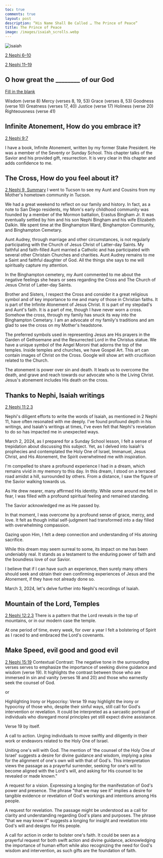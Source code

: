 ```yaml
---
toc: true
comments: true
layout: post
description: “His Name Shall Be Called … The Prince of Peace” 
title: The Prince of Peace 
image: /images/isaiah_scrolls.webp
---
```


![isaiah]({{site.baseurl}}/images/isaiah_scrolls.webp)

[2 Nephi 6–10](https://www.churchofjesuschrist.org/study/manual/come-follow-me-for-home-and-church-book-of-mormon-2024/08?lang=eng)

[2 Nephi 11–19](https://www.churchofjesuschrist.org/study/manual/come-follow-me-for-home-and-church-book-of-mormon-2024/09?lang=eng)

## O how great the ________ of our God
[Fill in the blank](https://www.churchofjesuschrist.org/study/scriptures/bofm/2-ne/9?lang=eng&id=p8#p8)

Wisdom (verse 8)
Mercy (verses 8, 19, 53)
Grace (verses 8, 53)
Goodness (verse 10)
Greatness (verses 17, 40)
Justice (verse 17)
Holiness (verse 20)
Righteousness (verse 41)

## Infinite Atonement, How do you embrace it?
[2 Nephi 9:7](https://www.churchofjesuschrist.org/study/scriptures/bofm/2-ne/9?lang=eng&id=p7#p7)

I have a book, Infinite Atonement, written by my former Stake President. He was a member of the Seventy or Sunday School. This chapter talks of the Savior and his provided gift, resurrection. It is very clear in this chapter and adds confidence to me.

## The Cross, How do you feel about it?
[2 Nephi 9, Summary](https://www.churchofjesuschrist.org/study/scriptures/bofm/2-ne/9?lang=eng&id=study_summary1#study_summary1)
I went to Tucson to see my Aunt and Cousins from my Mother's hometown community in Tucson.

We had a great weekend to reflect on our family and history.  In fact, as a note to San Diego residents, my Mom's early childhood community was founded by a member of the Mormon battalion, Erastus Bingham Jr.  It was eventually settled by him and his son Nephi Bingham and his wife Elizabeth Dalkin.  We spent time at the Binghampton Ward, Binghampton Community, and Binghampton Cemetary.

Aunt Audrey, through marriage and other circumstances, is not regularly participating with the Church of Jesus Christ of Latter-day Saints.  My faithful and faith-filled Aunt married a Catholic and has participated with several other Christain Churches and charities.  Aunt Audrey remains to me a Saint and faithful daughter of God.  All the things she says to me will spiritually capture my attention.

In the Binghampton cemetery, my Aunt commented to me about the negative feelings she hears or sees regarding the Cross and The Church of Jesus Christ of Latter-day Saints.

Brother and Sisters, I respect the Cross and consider it a great religious symbol and of key importance to me and many of those in Christian faiths.   It is part of the Infinite Atonement of Jesus Christ.  It is part of my stepdad's and Aunt's faith.  It is a part of me, though I have never worn a cross.  Somehow the cross, through my family has snuck its way into the Binghampton Cemetary.  I am an advocate of my family's traditions and am glad to see the cross on my Mother's headstone.

The preferred symbols used in representing Jesus are His prayers in the Garden of Gethsemane and the Resurrected Lord in the Christus statue.  We have a unique symbol of the Angel Moroni that adorns the top of the temples.   Inside temples and churches, we have Gospel Art. This art can contain images of Christ on the Cross.  Google will show art with crucifixion related to the Church.

The atonement is power over sin and death.   It leads us to overcome the death, and grave and reach towards our advocate who is the Living Christ.  Jesus's atonement includes His death on the cross.

## Thanks to Nephi, Isaiah writings
[2 Nephi 11:2,3](https://www.churchofjesuschrist.org/study/scriptures/bofm/2-ne/11?lang=eng&id=p2-p3#p2)

Nephi's diligent efforts to write the words of Isaiah, as mentioned in 2 Nephi 11, have often resonated with me deeply. I've found profound depth in his writings, and Isaiah's writings at times, I've even felt that Nephi's revelation to do so has impacted me in unexpected ways.

March 2, 2024, as I prepared for a Sunday School lesson, I felt a sense of trepidation about discussing this subject. Yet, as I delved into Isaiah's prophecies and contemplated the Holy One of Israel, Immanuel, Jesus Christ, and His Atonement, the Spirit overwhelmed me with inspiration.

I'm compelled to share a profound experience I had in a dream, which remains vivid in my memory to this day. In this dream, I stood on a terraced road amidst a hill, surrounded by others. From a distance, I saw the figure of the Savior walking towards us.

As He drew nearer, many affirmed His identity. While some around me fell in fear, I was filled with a profound spiritual feeling and remained standing.

The Savior acknowledged me as He passed by.

In that moment, I was overcome by a profound sense of grace, mercy, and love. It felt as though initial self-judgment had transformed into a day filled with overwhelming compassion.

Gazing upon Him, I felt a deep connection and understanding of His atoning sacrifice.

While this dream may seem surreal to some, its impact on me has been undeniably real. It stands as a testament to the enduring power of faith and the boundless love of our Savior.

I believe that if I can have such an experience, then surely many others should seek and obtain their own confirming experiences of Jesus and the Atonement, if they have not already done so.

March 3, 2024, let's delve further into Nephi's recordings of Isaiah.

## Mountain of the Lord, Temples
[2 Nephi 12:2,3](https://www.churchofjesuschrist.org/study/scriptures/bofm/2-ne/12?lang=eng&id=p2-p3#p2)
There is a pattern that the Lord reveals in the top of mountains, or in our modern case the temple.

At one period of time, every week, for over a year I felt a bolstering of Spirit as I raced to and embraced the Lord's covenants.

## Make Speed, evil good and good evil
[2 Nephi 15:19](https://www.churchofjesuschrist.org/study/scriptures/bofm/2-ne/15?lang=eng&id=p19#p19)
Contextual Contrast: The negative tone in the surrounding verses serves to emphasize the importance of seeking divine guidance and wisdom (verse 19). It highlights the contrast between those who are immersed in sin and vanity (verses 18 and 20) and those who earnestly seek the counsel of God.

or

Highlighting Irony or Hypocrisy: Verse 19 may highlight the irony or hypocrisy of those who, despite their sinful ways, still call for God's intervention or revelation. It could be interpreted as a sarcastic portrayal of individuals who disregard moral principles yet still expect divine assistance.

Verse 19 by itself.

A call to action.  Urging individuals to move swiftly and diligently in their work or endeavors related to the Holy One of Israel.

Uniting one's will with God.  The mention of 'the counsel of the Holy One of Israel' suggests a desire for divine guidance and wisdom, implying a plea for the alignment of one's own will with that of God's. This interpretation views the passage as a prayerful surrender, seeking for one's will to become aligned with the Lord's will, and asking for His counsel to be revealed or made known."

A request for a vision. Expressing a longing for the manifestation of God's power and presence. The phrase "that we may see it" implies a desire for tangible evidence or revelation of God's workings and intentions among His people.

A request for revelation.  The passage might be understood as a call for clarity and understanding regarding God's plans and purposes. The phrase "that we may know it" suggests a longing for insight and revelation into God's will and designs for His people.

A call for action in order to bolster one's faith. It could be seen as a prayerful request for both swift action and divine guidance, acknowledging the importance of human effort while also recognizing the need for God's wisdom and intervention, as such gifts are the foundation of faith.